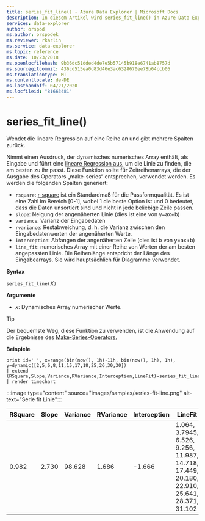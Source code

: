 ```yaml
---
title: series_fit_line() - Azure Data Explorer | Microsoft Docs
description: In diesem Artikel wird series_fit_line() in Azure Data Explorer beschrieben.
services: data-explorer
author: orspod
ms.author: orspodek
ms.reviewer: rkarlin
ms.service: data-explorer
ms.topic: reference
ms.date: 10/23/2018
ms.openlocfilehash: 9b36dc51dded4de7e5b57145b918e6741ab8757d
ms.sourcegitcommit: 436cd515ea0d83d46e3ac6328670ee78b64ccb05
ms.translationtype: MT
ms.contentlocale: de-DE
ms.lasthandoff: 04/21/2020
ms.locfileid: "81663481"
---
```

# <a name="series_fit_line"></a>series_fit_line()

Wendet die lineare Regression auf eine Reihe an und gibt mehrere Spalten zurück.  

Nimmt einen Ausdruck, der dynamisches numerisches Array enthält, als Eingabe und führt eine [lineare Regression aus,](https://en.wikipedia.org/wiki/Line_fitting) um die Linie zu finden, die am besten zu ihr passt. Diese Funktion sollte für Zeitreihenarrays, die der Ausgabe des Operators „make-series“ entsprechen, verwendet werden. Es werden die folgenden Spalten generiert:
* `rsquare`: [r-square](https://en.wikipedia.org/wiki/Coefficient_of_determination) ist ein Standardmaß für die Passformqualität. Es ist eine Zahl im Bereich [0-1], wobei 1 die beste Option ist und 0 bedeutet, dass die Daten unsortiert sind und nicht in jede beliebige Zeile passen. 
* `slope`: Neigung der angenäherten Linie (dies ist eine von y=ax+b)
* `variance`: Varianz der Eingabedaten
* `rvariance`: Restabweichung, d. h. die Varianz zwischen den Eingabedatenwerten der angenäherten Werte.
* `interception`: Abfangen der angenäherten Zeile (dies ist b von y=ax+b)
* `line_fit`: numerisches Array mit einer Reihe von Werten der am besten angepassten Linie. Die Reihenlänge entspricht der Länge des Eingabearrays. Sie wird hauptsächlich für Diagramme verwendet.

**Syntax**

`series_fit_line(`*X*`)`

**Argumente**

* *x*: Dynamisches Array numerischer Werte.

> [!TIP]
> Der bequemste Weg, diese Funktion zu verwenden, ist die Anwendung auf die Ergebnisse des [Make-Series-Operators.](make-seriesoperator.md)

**Beispiele**

```kusto
print id=' ', x=range(bin(now(), 1h)-11h, bin(now(), 1h), 1h), y=dynamic([2,5,6,8,11,15,17,18,25,26,30,30])
| extend (RSquare,Slope,Variance,RVariance,Interception,LineFit)=series_fit_line(y)
| render timechart
```

:::image type="content" source="images/samples/series-fit-line.png" alt-text="Serie fit Linie":::

| RSquare | Slope | Variance | RVariance | Interception | LineFit                                                                                     |
|---------|-------|----------|-----------|--------------|---------------------------------------------------------------------------------------------|
| 0.982   | 2.730 | 98.628   | 1.686     | -1.666       | 1.064, 3.7945, 6.526, 9.256, 11.987, 14.718, 17.449, 20.180, 22.910, 25.641, 28.371, 31.102 |